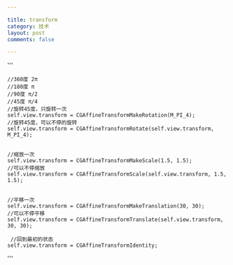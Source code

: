 ```yaml
---

title: transform
category: 技术
layout: post
comments: false

---
```



'''


	//360度 2π
    //180度 π
    //90度 π/2
    //45度 π/4
    //旋转45度，只旋转一次
    self.view.transform = CGAffineTransformMakeRotation(M_PI_4);
    //旋转45度，可以不停的旋转
    self.view.transform = CGAffineTransformRotate(self.view.transform, M_PI_4);
    
    
    //缩放一次
    self.view.transform = CGAffineTransformMakeScale(1.5, 1.5);
    //可以不停缩放
    self.view.transform = CGAffineTransformScale(self.view.transform, 1.5, 1.5);
    
    
    //平移一次
    self.view.transform = CGAffineTransformMakeTranslation(30, 30);
    //可以不停平移
    self.view.transform = CGAffineTransformTranslate(self.view.transform, 30, 30);
    
     //回到最初的状态
    self.view.transform = CGAffineTransformIdentity;
    
 '''